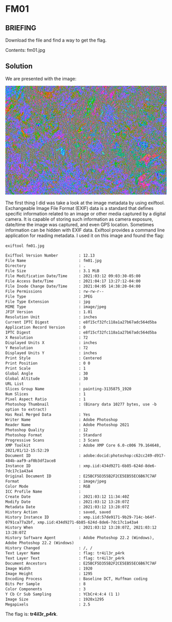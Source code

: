 # FM01
## BRIEFING
Download the file and find a way to get the flag.

Contents: fm01.jpg

## Solution

We are presented with the image:

![fm01](fm01.jpg)

The first thing I did was take a look at the image metadata by using exiftool. Exchangeable Image File Format (EXIF) data is a standard that defines specific information related to an image or other media captured by a digital camera. It is capable of storing such information as camera exposure, date/time the image was captured, and even GPS location. Sometimes information can be hidden with EXIF data. Exiftool provides a command line application for reading metadata. I used it on this image and found the flag:

`exiftool fm01.jpg`

```console
ExifTool Version Number         : 12.13
File Name                       : fm01.jpg
Directory                       : .
File Size                       : 3.1 MiB
File Modification Date/Time     : 2021:03:12 09:03:30-05:00
File Access Date/Time           : 2021:04:17 13:27:12-04:00
File Inode Change Date/Time     : 2021:04:05 14:38:20-04:00
File Permissions                : rw-rw-r--
File Type                       : JPEG
File Type Extension             : jpg
MIME Type                       : image/jpeg
JFIF Version                    : 1.01
Resolution Unit                 : inches
Current IPTC Digest             : e8f15cf32fc118a1a27b67adc564d5ba
Application Record Version      : 0
IPTC Digest                     : e8f15cf32fc118a1a27b67adc564d5ba
X Resolution                    : 72
Displayed Units X               : inches
Y Resolution                    : 72
Displayed Units Y               : inches
Print Style                     : Centered
Print Position                  : 0 0
Print Scale                     : 1
Global Angle                    : 30
Global Altitude                 : 30
URL List                        : 
Slices Group Name               : painting-3135875_1920
Num Slices                      : 1
Pixel Aspect Ratio              : 1
Photoshop Thumbnail             : (Binary data 10277 bytes, use -b option to extract)
Has Real Merged Data            : Yes
Writer Name                     : Adobe Photoshop
Reader Name                     : Adobe Photoshop 2021
Photoshop Quality               : 12
Photoshop Format                : Standard
Progressive Scans               : 3 Scans
XMP Toolkit                     : Adobe XMP Core 6.0-c006 79.164648, 2021/01/12-15:52:29
Document ID                     : adobe:docid:photoshop:c62cc249-d917-484b-aaf9-af0b3df2ace8
Instance ID                     : xmp.iid:434d9271-6b85-624d-8de6-7dc17c1a43a4
Original Document ID            : E25BCF5D355B2F2CE5EB55EC6B67C7AF
Format                          : image/jpeg
Color Mode                      : RGB
ICC Profile Name                : 
Create Date                     : 2021:03:12 11:34:40Z
Modify Date                     : 2021:03:12 13:28:07Z
Metadata Date                   : 2021:03:12 13:28:07Z
History Action                  : saved, saved
History Instance ID             : xmp.iid:57de9171-9b29-714c-b64f-0791ca77a2bf, xmp.iid:434d9271-6b85-624d-8de6-7dc17c1a43a4
History When                    : 2021:03:12 13:28:07Z, 2021:03:12 13:28:07Z
History Software Agent          : Adobe Photoshop 22.2 (Windows), Adobe Photoshop 22.2 (Windows)
History Changed                 : /, /
Text Layer Name                 : flag: tr4il3r_p4rk
Text Layer Text                 : flag: tr4il3r_p4rk
Document Ancestors              : E25BCF5D355B2F2CE5EB55EC6B67C7AF
Image Width                     : 1920
Image Height                    : 1295
Encoding Process                : Baseline DCT, Huffman coding
Bits Per Sample                 : 8
Color Components                : 3
Y Cb Cr Sub Sampling            : YCbCr4:4:4 (1 1)
Image Size                      : 1920x1295
Megapixels                      : 2.5
```

The flag is: **tr4il3r_p4rk**.


